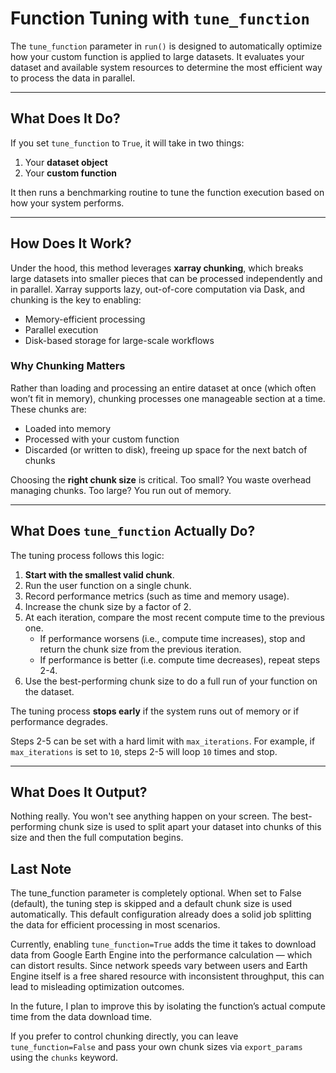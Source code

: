 # Function Tuning with `tune_function`

The `tune_function` parameter in `run()` is designed to automatically optimize how your custom function is applied to large datasets. It evaluates your dataset and available system resources to determine the most efficient way to process the data in parallel.

---

## What Does It Do?

If you set `tune_function` to `True`, it will take in two things:

1. Your **dataset object**
2. Your **custom function**

It then runs a benchmarking routine to tune the function execution based on how your system performs.

---

## How Does It Work?

Under the hood, this method leverages **xarray chunking**, which breaks large datasets into smaller pieces that can be processed independently and in parallel. Xarray supports lazy, out-of-core computation via Dask, and chunking is the key to enabling:

- Memory-efficient processing
- Parallel execution
- Disk-based storage for large-scale workflows

### Why Chunking Matters

Rather than loading and processing an entire dataset at once (which often won’t fit in memory), chunking processes one manageable section at a time. These chunks are:

- Loaded into memory
- Processed with your custom function
- Discarded (or written to disk), freeing up space for the next batch of chunks

Choosing the **right chunk size** is critical. Too small? You waste overhead managing chunks. Too large? You run out of memory.

---

## What Does `tune_function` Actually Do?

The tuning process follows this logic:

1. **Start with the smallest valid chunk**.
2. Run the user function on a single chunk.
3. Record performance metrics (such as time and memory usage).
4. Increase the chunk size by a factor of 2.
5. At each iteration, compare the most recent compute time to the previous one.
   - If performance worsens (i.e., compute time increases), stop and return the chunk size from the previous iteration.
   - If performance is better (i.e. compute time decreases), repeat steps 2-4.
6. Use the best-performing chunk size to do a full run of your function on the dataset.

The tuning process **stops early** if the system runs out of memory or if performance degrades.

Steps 2-5 can be set with a hard limit with `max_iterations`. For example, if `max_iterations` is set to `10`, steps 2-5 will loop `10` times and stop.

---

## What Does It Output?

Nothing really. You won't see anything happen on your screen. The best-performing chunk size is used to split apart your dataset into chunks of this size and then the full computation begins.

## Last Note

The tune_function parameter is completely optional. When set to False (default), the tuning step is skipped and a default chunk size is used automatically. This default configuration already does a solid job splitting the data for efficient processing in most scenarios.

Currently, enabling `tune_function=True` adds the time it takes to download data from Google Earth Engine into the performance calculation — which can distort results. Since network speeds vary between users and Earth Engine itself is a free shared resource with inconsistent throughput, this can lead to misleading optimization outcomes.

In the future, I plan to improve this by isolating the function’s actual compute time from the data download time.

If you prefer to control chunking directly, you can leave `tune_function=False` and pass your own chunk sizes via `export_params` using the `chunks` keyword.